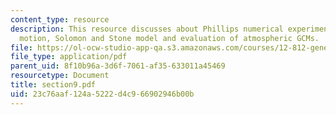 ```yaml
---
content_type: resource
description: This resource discusses about Phillips numerical experiment, quasi-geostrophic
  motion, Solomon and Stone model and evaluation of atmospheric GCMs.
file: https://ol-ocw-studio-app-qa.s3.amazonaws.com/courses/12-812-general-circulation-of-the-earths-atmosphere-fall-2005/23c76aaf124a5222d4c966902946b00b_section9.pdf
file_type: application/pdf
parent_uid: 8f10b96a-3d6f-7061-af35-633011a45469
resourcetype: Document
title: section9.pdf
uid: 23c76aaf-124a-5222-d4c9-66902946b00b
---
```

